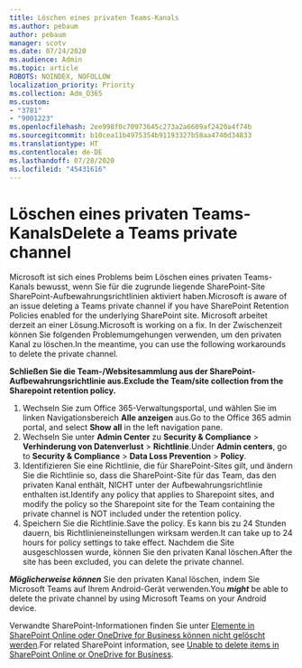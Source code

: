 ```yaml
---
title: Löschen eines privaten Teams-Kanals
ms.author: pebaum
author: pebaum
manager: scotv
ms.date: 07/24/2020
ms.audience: Admin
ms.topic: article
ROBOTS: NOINDEX, NOFOLLOW
localization_priority: Priority
ms.collection: Adm_O365
ms.custom:
- "3781"
- "9001223"
ms.openlocfilehash: 2ee998f0c70973645c273a2a6609af2420a4f74b
ms.sourcegitcommit: b10cea11b4975354b91193327b58aa4740d34833
ms.translationtype: HT
ms.contentlocale: de-DE
ms.lasthandoff: 07/28/2020
ms.locfileid: "45431616"
---
```

# <a name="delete-a-teams-private-channel"></a><span data-ttu-id="d829d-102">Löschen eines privaten Teams-Kanals</span><span class="sxs-lookup"><span data-stu-id="d829d-102">Delete a Teams private channel</span></span>

<span data-ttu-id="d829d-103">Microsoft ist sich eines Problems beim Löschen eines privaten Teams-Kanals bewusst, wenn Sie für die zugrunde liegende SharePoint-Site SharePoint-Aufbewahrungsrichtlinien aktiviert haben.</span><span class="sxs-lookup"><span data-stu-id="d829d-103">Microsoft is aware of an issue deleting a Teams private channel if you have SharePoint Retention Policies enabled for the underlying SharePoint site.</span></span> <span data-ttu-id="d829d-104">Microsoft arbeitet derzeit an einer Lösung.</span><span class="sxs-lookup"><span data-stu-id="d829d-104">Microsoft is working on a fix.</span></span> <span data-ttu-id="d829d-105">In der Zwischenzeit können Sie folgenden Problemumgehungen verwenden, um den privaten Kanal zu löschen.</span><span class="sxs-lookup"><span data-stu-id="d829d-105">In the meantime, you can use the following workarounds to delete the private channel.</span></span>

<span data-ttu-id="d829d-106">**Schließen Sie die Team-/Websitesammlung aus der SharePoint-Aufbewahrungsrichtlinie aus.**</span><span class="sxs-lookup"><span data-stu-id="d829d-106">**Exclude the Team/site collection from the Sharepoint retention policy.**</span></span>

1. <span data-ttu-id="d829d-107">Wechseln Sie zum Office 365-Verwaltungsportal, und wählen Sie im linken Navigationsbereich **Alle anzeigen** aus.</span><span class="sxs-lookup"><span data-stu-id="d829d-107">Go to the Office 365 admin portal, and select **Show all** in the left navigation pane.</span></span>
2. <span data-ttu-id="d829d-108">Wechseln Sie unter **Admin Center** zu **Security & Compliance** > **Verhinderung von Datenverlust** > **Richtlinie**.</span><span class="sxs-lookup"><span data-stu-id="d829d-108">Under **Admin centers**, go to **Security & Compliance** > **Data Loss Prevention** > **Policy**.</span></span>
3. <span data-ttu-id="d829d-109">Identifizieren Sie eine Richtlinie, die für SharePoint-Sites gilt, und ändern Sie die Richtlinie so, dass die SharePoint-Site für das Team, das den privaten Kanal enthält, NICHT unter der Aufbewahrungsrichtlinie enthalten ist.</span><span class="sxs-lookup"><span data-stu-id="d829d-109">Identify any policy that applies to Sharepoint sites, and modify the policy so the Sharepoint site for the Team containing the private channel is NOT included under the retention policy.</span></span>
4. <span data-ttu-id="d829d-110">Speichern Sie die Richtlinie.</span><span class="sxs-lookup"><span data-stu-id="d829d-110">Save the policy.</span></span>
    <span data-ttu-id="d829d-111">Es kann bis zu 24 Stunden dauern, bis Richtlinieneinstellungen wirksam werden.</span><span class="sxs-lookup"><span data-stu-id="d829d-111">It can take up to 24 hours for policy settings to take effect.</span></span>
    <span data-ttu-id="d829d-112">Nachdem die Site ausgeschlossen wurde, können Sie den privaten Kanal löschen.</span><span class="sxs-lookup"><span data-stu-id="d829d-112">After the site has been excluded, you can delete the private channel.</span></span>  
    
<span data-ttu-id="d829d-113">***Möglicherweise können*** Sie den privaten Kanal löschen, indem Sie Microsoft Teams auf Ihrem Android-Gerät verwenden.</span><span class="sxs-lookup"><span data-stu-id="d829d-113">You  ***might*** be able to delete the private channel by using Microsoft Teams on your Android device.</span></span> 

<span data-ttu-id="d829d-114">Verwandte SharePoint-Informationen finden Sie unter [Elemente in SharePoint Online oder OneDrive for Business können nicht gelöscht werden](https://docs.microsoft.com/alchemyinsights/retention-policy-ediscovery-hold).</span><span class="sxs-lookup"><span data-stu-id="d829d-114">For related SharePoint information, see [Unable to delete items in SharePoint Online or OneDrive for Business](https://docs.microsoft.com/alchemyinsights/retention-policy-ediscovery-hold).</span></span>